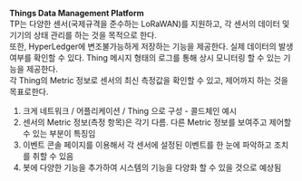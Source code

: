 <strong>Things Data Management Platform</strong><br>
TP는 다양한 센서(국제규격을 준수하는 LoRaWAN)를 지원하고, 각 센서의 데이터 및 기기의 상태 관리를 하는 것을 목적으로 한다.
<br>
또한, HyperLedger에 변조불가능하게 저장하는 기능을 제공한다. 실제 데이터의 발생 여부를 확인할 수 있다.
Thing 메시지 형태의 로그를 통해 상시 모니터링 할 수 있는 기능을 제공한다.
<br>
각 Thing의 Metric 정보로 센서의 최신 측정값을 확인할 수 있고, 제어까지 하는 것을 목표로한다.

<ol>
<li> 크게 네트워크 / 어플리케이션 / Thing 으로 구성 - 콜드체인 예시</li>
<li> 센서의 Metric 정보(측정 항목)은 각기 다름. 다른 Metric 정보를 보여주고 제어할 수 있는 부분이 특징임</li>
<li> 이벤트 콘솔 페이지를 이용해서 각 센서에 설정된 이벤트를 한 눈에 파악하고 조치를 취할 수 있음</li>
<li> 봇에 다양한 기능을 추가하여 시스템의 기능을 다양화 할 수 있을 것으로 예상됨 </li>
</ol>
<br>
